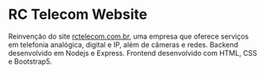 # RC Telecom Website

Reinvenção do site [rctelecom.com.br](https://www.rctelecom.com.br), uma empresa que oferece serviços em telefonia analógica, digital e IP, além de câmeras e redes. Backend desenvolvido em Nodejs e Express. Frontend desenvolvido com HTML, CSS e Bootstrap5.

